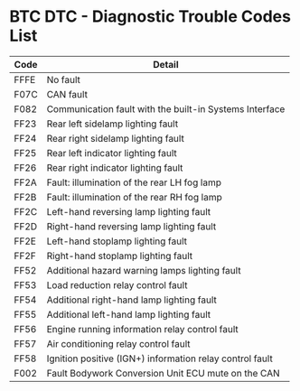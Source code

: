 # BTC DTC - Diagnostic Trouble Codes List

| Code | Detail |
| - | - |
| FFFE | No fault |
| F07C | CAN fault |
| F082 | Communication fault with the built-in Systems Interface |
| FF23 | Rear left sidelamp lighting fault |
| FF24 | Rear right sidelamp lighting fault |
| FF25 | Rear left indicator lighting fault |
| FF26 | Rear right indicator lighting fault |
| FF2A | Fault: illumination of the rear LH fog lamp |
| FF2B | Fault: illumination of the rear RH fog lamp |
| FF2C | Left-hand reversing lamp lighting fault |
| FF2D | Right-hand reversing lamp lighting fault |
| FF2E | Left-hand stoplamp lighting fault |
| FF2F | Right-hand stoplamp lighting fault |
| FF52 | Additional hazard warning lamps lighting fault |
| FF53 | Load reduction relay control fault |
| FF54 | Additional right-hand lamp lighting fault |
| FF55 | Additional left-hand lamp lighting fault |
| FF56 | Engine running information relay control fault |
| FF57 | Air conditioning relay control fault |
| FF58 | Ignition positive (IGN+) information relay control fault |
| F002 | Fault Bodywork Conversion Unit ECU mute on the CAN |
